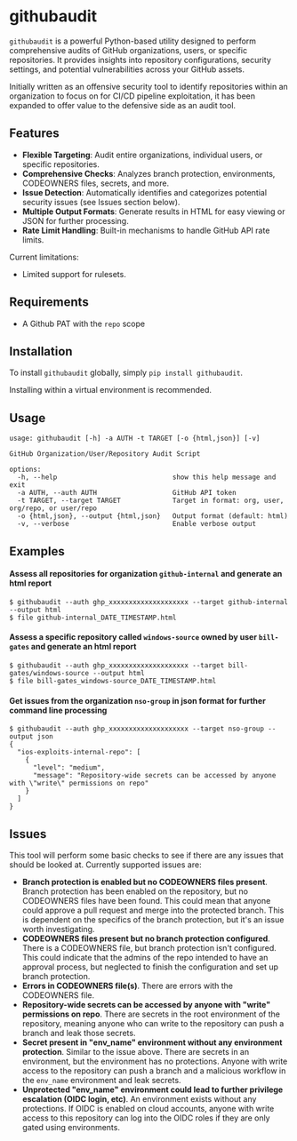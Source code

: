 # githubaudit

`githubaudit` is a powerful Python-based utility designed to perform comprehensive audits of GitHub organizations, users, or specific repositories. It provides insights into repository configurations, security settings, and potential vulnerabilities across your GitHub assets. 

Initially written as an offensive security tool to identify repositories within an organization to focus on for CI/CD pipeline exploitation, it has been expanded to offer value to the defensive side as an audit tool.

## Features

- **Flexible Targeting**: Audit entire organizations, individual users, or specific repositories.
- **Comprehensive Checks**: Analyzes branch protection, environments, CODEOWNERS files, secrets, and more.
- **Issue Detection**: Automatically identifies and categorizes potential security issues (see Issues section below).
- **Multiple Output Formats**: Generate results in HTML for easy viewing or JSON for further processing.
- **Rate Limit Handling**: Built-in mechanisms to handle GitHub API rate limits.

Current limitations:
- Limited support for rulesets. 

## Requirements

- A Github PAT with the `repo` scope

## Installation

To install `githubaudit` globally, simply `pip install githubaudit`.

Installing within a virtual environment is recommended.

## Usage

```
usage: githubaudit [-h] -a AUTH -t TARGET [-o {html,json}] [-v]

GitHub Organization/User/Repository Audit Script

options:
  -h, --help                             show this help message and exit
  -a AUTH, --auth AUTH                   GitHub API token
  -t TARGET, --target TARGET             Target in format: org, user, org/repo, or user/repo
  -o {html,json}, --output {html,json}   Output format (default: html)
  -v, --verbose                          Enable verbose output
```

## Examples

#### Assess all repositories for organization `github-internal` and generate an html report

```shell
$ githubaudit --auth ghp_xxxxxxxxxxxxxxxxxxxx --target github-internal --output html
$ file github-internal_DATE_TIMESTAMP.html
```

#### Assess a specific repository called `windows-source` owned by user `bill-gates` and generate an html report

```shell
$ githubaudit --auth ghp_xxxxxxxxxxxxxxxxxxxx --target bill-gates/windows-source --output html
$ file bill-gates_windows-source_DATE_TIMESTAMP.html
```

#### Get issues from the organization `nso-group` in json format for further command line processing

```shell
$ githubaudit --auth ghp_xxxxxxxxxxxxxxxxxxxx --target nso-group --output json
{
  "ios-exploits-internal-repo": [
    {
      "level": "medium",
      "message": "Repository-wide secrets can be accessed by anyone with \"write\" permissions on repo"
    }
  ]
}
```

## Issues

This tool will perform some basic checks to see if there are any issues that should be looked at. Currently supported issues are:

- **Branch protection is enabled but no CODEOWNERS files present**. Branch protection has been enabled on the repository, but no CODEOWNERS files have been found. This could mean that anyone could approve a pull request and merge into the protected branch. This is dependent on the specifics of the branch protection, but it's an issue worth investigating.
- **CODEOWNERS files present but no branch protection configured**. There is a CODEOWNERS file, but branch protection isn't configured. This could indicate that the admins of the repo intended to have an approval process, but neglected to finish the configuration and set up branch protection.
- **Errors in CODEOWNERS file(s)**. There are errors with the CODEOWNERS file. 
- **Repository-wide secrets can be accessed by anyone with "write" permissions on repo**. There are secrets in the root environment of the repository, meaning anyone who can write to the repository can push a branch and leak those secrets.
- **Secret present in "env_name" environment without any environment protection**. Similar to the issue above. There are secrets in an environment, but the environment has no protections. Anyone with write access to the repository can push a branch and a malicious workflow in the `env_name` environment and leak secrets.
- **Unprotected "env_name" environment could lead to further privilege escalation (OIDC login, etc)**. An environment exists without any protections. If OIDC is enabled on cloud accounts, anyone with write access to this repository can log into the OIDC roles if they are only gated using environments.